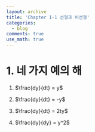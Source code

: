 ```yaml
---
layout: archive
title: 'Chapter 1-1 선형과 비선형'
categories:
  - blog
comments: true
use_math: true
---
```


# 1. 네 가지 예의 해

 
1. $\frac{dy}{dt} = y$ 

2. $\frac{dy}{dt} = -y$

3. $\frac{dy}{dt} = 2ty$

4. $\frac{dy}{dy} = y^2$
